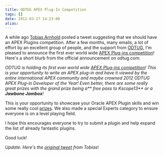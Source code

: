 ```yaml
---
title: ODTUG APEX Plug-In Competition
tags: []
date: 2012-03-27 14:23:00
alias:
---
```


A while ago [Tobias Arnhold](http://www.apex-at-work.com/) posted a tweet suggesting that we should have an APEX Plugins competition. After a few months, many emails, a lot of effort by an excellent group of people, and the support from [ODTUG](http://www.odtug.com/), I'm pleased to announce the first ever world wide [APEX Plug-ins competition](http://www.odtug.com/apex/f?p=500:450:0)! Here's a short blurb from the official announcement on odtug.com:

_ODTUG is holding its first ever world wide [APEX Plug-ins competition](http://www.odtug.com/apex/f?p=500:450:0)! This is your opportunity to write an APEX plug-in and have it viewed by the entire international APEX community and maybe crowned 2012 ODTUG APEX Plug-in Developer of the Year! Even better, there are some really great prizes with the grand prize being a** free pass to Kscope13** or a **Jawbone Jambox**!_

This is your opportunity to showcase your Oracle APEX Plugin skills and win some really cool [prizes](http://www.odtug.com/apex/f?p=500:450:0#prizes). We also made a special Experts category to ensure everyone is on a level playing field.

I hope this encourages everyone to try to submit a plugin and help expand the list of already fantastic plugins.

Good luck!

_Update: Here's the [original tweet](https://twitter.com/#%21/tobias_arnhold/status/162425360724664320) from Tobias_!
